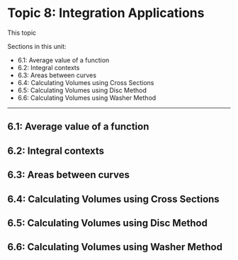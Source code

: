 # Topic 8: Integration Applications

This topic 

Sections in this unit: 
- 6.1: Average value of a function
- 6.2: Integral contexts
- 6.3: Areas between curves
- 6.4: Calculating Volumes using Cross Sections
- 6.5: Calculating Volumes using Disc Method
- 6.6: Calculating Volumes using Washer Method

---
## 6.1: Average value of a function

## 6.2: Integral contexts

## 6.3: Areas between curves

## 6.4: Calculating Volumes using Cross Sections

## 6.5: Calculating Volumes using Disc Method

## 6.6: Calculating Volumes using Washer Method
